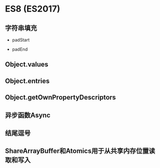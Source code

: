 # ES8 (ES2017)

## 字符串填充

  * padStart

  * padEnd

## Object.values

## Object.entries

##  Object.getOwnPropertyDescriptors

## 异步函数Async

## 结尾逗号

## ShareArrayBuffer和Atomics用于从共享内存位置读取和写入
